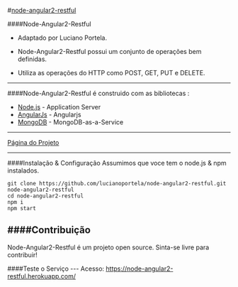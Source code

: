 #[node-angular2-restful](https://node-angular2-restful.herokuapp.com/)

####Node-Angular2-Restful

*  Adaptado por Luciano Portela.  

* Node-Angular2-Restful possui um conjunto de operações bem definidas. 
* Utiliza as operações do HTTP como  POST, GET, PUT e DELETE.


***

####Node-Angular2-Restful é construido com as bibliotecas :

* [Node.js](http://nodejs.org/) - Application Server
* [AngularJs](https://angularjs.org/) - Angularjs
* [MongoDB](https://www.mongodb.com/) - MongoDB-as-a-Service

***

 [Página do Projeto](https://node-angular2-restful.herokuapp.com/) 

***

####Instalação & Configuração
Assumimos que voce tem o node.js & npm instalados.
```
git clone https://github.com/lucianoportela/node-angular2-restful.git node-angular2-restful
cd node-angular2-restful
npm i
npm start
```


####Contribuição
---

Node-Angular2-Restful é um projeto open source. Sinta-se livre para contribuir!

####Teste o Serviço
--- Acesso: https://node-angular2-restful.herokuapp.com/
